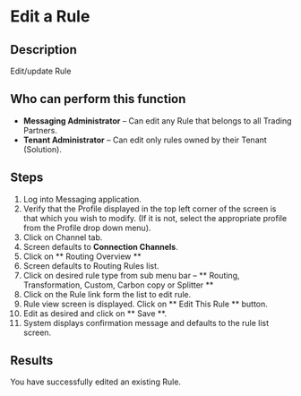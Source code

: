 # Edit a Rule
## Description
Edit/update Rule
## Who can perform this function
* **Messaging Administrator** – Can edit any Rule that belongs to all Trading Partners.
* **Tenant Administrator** – Can edit only rules owned by their Tenant (Solution).

## Steps
1. Log into Messaging application.
2. Verify that the Profile displayed in the top left corner of the screen is that which you wish to modify. (If it is not, select the appropriate profile from the Profile drop down menu).
3. Click on Channel tab.
4. Screen defaults to **Connection Channels**.
5. Click on ** Routing Overview **
6. Screen defaults to Routing Rules list.
7. Click on desired rule type from sub menu bar – ** Routing, Transformation, Custom, Carbon copy or Splitter **
8.  Click on the Rule link form the list to edit rule.
9. Rule view screen is displayed. Click on ** Edit This Rule ** button.
10. Edit as desired and click on ** Save **.
11. System displays confirmation message and defaults to the rule list screen.

## Results
You have successfully edited an existing Rule.

